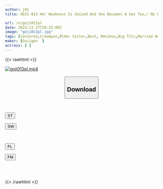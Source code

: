 ```yaml
---
author: j91
title: GOJI-013 Her Weakness Is Seized And She Becomes A Sex Toy…! My Brother’s Wife Was Cuckolded By Her Brother-in-law

url: /v/goji013pl
date: 2023-11-27T20:25:00Z
image: "goji013pl.jpg"
tags: [Censored,Creampie,Older Sister,Best, Omnibus,Big Tits,Married Woman,Cuckold	 ]
maker: [Gojigen  ]
actress: [ ]
---
```



{{< rawhtml >}}

<div class="video" data-videoid="ZPj7wGb7ejFq9Db">
    <a href="javascript:;">
        <img src="/v/goji013pl/goji013pl.jpg" width="WIDTH" height="HEIGHT" alt="goji013pl.mp4" loading="lazy">
    </a>
</div>

<script type="text/javascript" src="https://j91.asia/asset/on-demand-st.js"></script>

<br>
  <link rel="stylesheet" href="https://j91.asia/asset/bs5.css">
  
  <center>
  <button class="btn btn-primary" type="button" data-bs-toggle="collapse" data-bs-target=".multi-collapse" aria-expanded="false" aria-controls="multiCollapseExample1 multiCollapseExample2"><h2>Download</h2></button></center>
</p>
<div class="row">
  <div class="col">
    <div class="collapse multi-collapse" id="multiCollapseExample1">
      <div class="card card-body">
	      	      <br>
<div class="buttons">  
<p><a href="https://streamtape.to/v/ZPj7wGb7ejFq9Db" target="_blank"><button class="btn-hover color-3"><i class="fa fa-download"></i> ST</button></a></p>
<p><a href="https://flaswish.com/ut655e5yhk1u" target="_blank"><button class="btn-hover color-2"><i class="fa fa-download"></i> SW</button></a></p></div>
    </div>
  </div>
</div>
  <div class="col">
    <div class="collapse multi-collapse" id="multiCollapseExample2">
      <div class="card card-body">
	      <br>
<div class="buttons">
<p><a href="https://filelions.site/f/bx8212m5p30n" target="_blank"><button class="btn-hover color-9"><i class="fa fa-download"></i> FL</button></a></p>
<p><a href="https://filemoon.sx/d/vj0ez188yd4j" target="_blank"><button class="btn-hover color-8"><i class="fa fa-download"></i> FM</button></a></p></div>
<br><br>
      </div>
    </div>
  </div>
</div>

{{< /rawhtml >}}